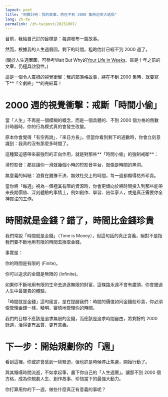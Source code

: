 ```yaml
---
layout: post
title: "倒數計時：我的故事，將在不到 2000 集時迎來大結局"
lang: zh-tw
permalink: /zh-tw/post/20251007/
---
```

目前，我給自己訂的目標是：每週發布一篇故事。

然而，根據我的人生週曆圖，剩下的時間，粗略估計已經不到 2000 週了。

(關於人生週曆圖，可參考Wait But Why的[Your Life in Weeks](https://waitbutwhy.com/2014/05/life-weeks.html)。雖是十年之前的文章，仍極具啟發性。)

這是一個令人震撼的視覺衝擊：我的部落格故事，將在不到 2000 集時，就要寫下**「全劇終」**的完結篇！

# 2000 週的視覺衝擊：戒斷「時間小偷」

當「人生」不再是一個模糊的概念，而是一個具體的、不到 2000 個方格的倒數計時器時，你的行為模式真的會發生改變。

原本你會覺得「有空再說」、「來日方長」，但當你看到剩下的週數時，你會立刻意識到：我真的沒有那麼多時間了。

這種緊迫感帶來最強烈的正向作用，就是對那些**「時間小偷」的強制戒斷**：

滑短影音：那些讓你一滑就幾個小時的短影音平台，就像是時間的黑洞。

無意義的糾結：浪費在猶豫不決、無效社交上的時間，每一週都顯得格外珍貴。

當你將「每週」視為一個極其有限的資源時，你會更傾向於將時間投入到那些能帶來長期價值、深刻體驗的事情上，例如創作、學習、陪伴家人，或是真正需要你全神貫注的工作。

# 時間就是金錢？錯了，時間比金錢珍貴

我們常說「時間就是金錢」（Time is Money），但這句話的真正含義，絕對不是指我們要不斷地用有限的時間去換取金錢。

事實是：

你的時間是有限的 (Finite)。

你可以追求的金錢是無限的 (Infinite)。

如果你不斷地用有限的生命去追逐無限的財富，這條路永遠不會有盡頭，你會錯過人生中最寶貴的體驗。

「時間就是金錢」這句箴言，是在提醒我們：時間的價值如同金錢般珍貴，你必須像管理金錢一樣，精明、審慎地管理你的時間。

我們的目標不應該是追求無限的金錢，而應該是追求時間自由，將剩餘的 2000 餘週，活得更有品質、更有意義。

# 下一步：開始規劃你的「週」

看到這裡，你或許會感到一絲緊迫，但也許是時候停止焦慮，開始行動了。

與其慨嘆時間流逝，不如拿起筆，畫下你自己的「人生週曆」。讓那不到 2000 個方格，成為你規劃人生、創作故事、珍惜當下的最強大動力。

你打算用你的下一週，做些什麼真正有意義的事呢？